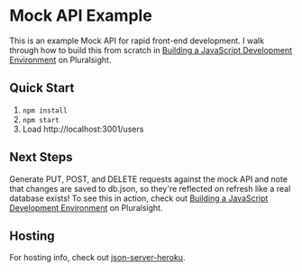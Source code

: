 # Mock API Example

This is an example Mock API for rapid front-end development. I walk through how to build this from scratch in [Building a JavaScript Development Environment](http://app.pluralsight.com/author/cory-house) on Pluralsight.

## Quick Start

1. `npm install`
2. `npm start`
3. Load http://localhost:3001/users

## Next Steps

Generate PUT, POST, and DELETE requests against the mock API and note that changes are saved to db.json, so they're reflected on refresh like a real database exists! To see this in action, check out [Building a JavaScript Development Environment](http://app.pluralsight.com/author/cory-house) on Pluralsight.

## Hosting

For hosting info, check out [json-server-heroku](https://github.com/jesperorb/json-server-heroku).
